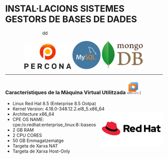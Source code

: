 # INSTAL·LACIONS SISTEMES GESTORS DE BASES DE DADES 


<div align = "center">
       <p style="margin-left: -250px">dd</p> 
        <div>
        <img  width = 150 src="imatges/percona_logo.png"/>
        <img  width = 90 src="imatges/mysql_logo.png"/>
        <img  width = 135 src="imatges/mongo_logo.png"/>
        </div>
</div>  


<hr>


### Característiques de la Màquina Virtual Utilitzada <img width=40 height=40 src="imatges/vmware_logo.png" alt="vmware_logo"/>:
 - Linux Red Hat 8.5 (Enterprise 8.5 Ootpa)
 - Kernel Version: 4.18.0-348.12.2.el8_5.x86_64 <img align="right" width = "200" src="imatges/redhat_logo.png" alt="redhat_logo"/>
 - Architecture x86_64
 - CPE OS NAME: cpe:/o:redhat:enterprise_linux:8::baseos
 - 2 GB RAM
 - 2 CPU CORES
 - 50 GB Emmagatzematge
 - Targeta de Xarxa NAT
 - Targeta de Xarxa Host-Only




